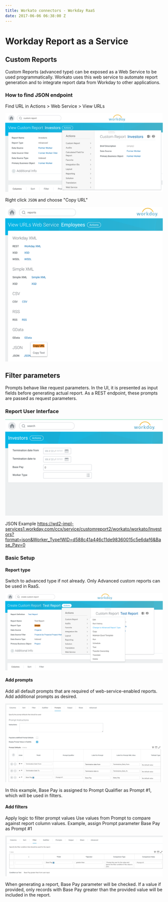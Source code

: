 ```yaml
---
title: Workato connectors - Workday RaaS
date: 2017-06-06 06:38:00 Z
---
```


# Workday Report as a Service

## Custom Reports

Custom Reports (advanced type) can be exposed as a Web Service to be used programmatically. Workato uses this web service to automate report generation and to integrate report data from Workday to other applications.

### How to find JSON endpoint

Find URL in Actions > Web Service > View URLs

![View RaaS URL](/assets/images/workday/view_raas_url.png)

Right click `JSON` and choose "Copy URL"

![RaaS JSON URL](/assets/images/workday/copy_raas_json_url.png)

## Filter parameters

Prompts behave like request parameters. In the UI, it is presented as input fields before generating actual report. As a REST endpoint, these prompts are passed as request parameters.

### Report User Interface

![RaaS prompts](/assets/images/workday/raas_prompts.png)

JSON Example
https://wd2-impl-services1.workday.com/ccx/service/customreport2/workato/workato/Investors?format=json&Worker_Type!WID=d588c41a446c11de98360015c5e6daf6&Base_Pay=0

### Basic Setup

#### Report type

Switch to advanced type if not already. Only Advanced custom reports can be used in RaaS.

![RaaS prompts](/assets/images/workday/raas_change_to_advance.png)

#### Add prompts

Add all default prompts that are required of web-service-enabled reports. Add additional prompts as desired.

![RaaS prompts](/assets/images/workday/raas_add_prompts.png)

In this example, Base Pay is assigned to Prompt Qualifier as Prompt #1, which will be used in filters.

#### Add filters

Apply logic to filter prompt values
Use values from Prompt to compare against report column values. Example, assign Prompt parameter Base Pay as Prompt #1

![RaaS prompts](/assets/images/workday/raas_add_filter.png)

When generating a report, Base Pay parameter will be checked. If a value if provided, only records with Base Pay greater than the provided value will be included in the report.
